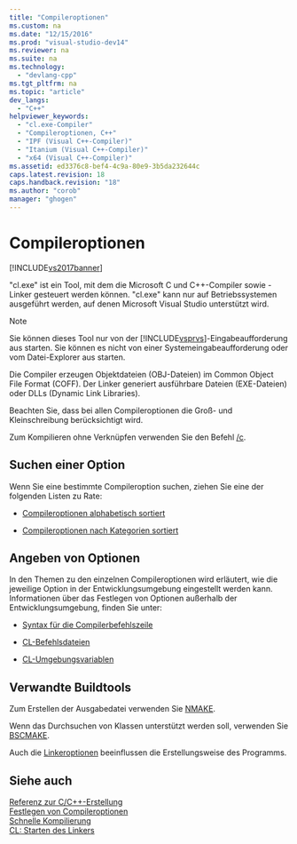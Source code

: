 ```yaml
---
title: "Compileroptionen"
ms.custom: na
ms.date: "12/15/2016"
ms.prod: "visual-studio-dev14"
ms.reviewer: na
ms.suite: na
ms.technology: 
  - "devlang-cpp"
ms.tgt_pltfrm: na
ms.topic: "article"
dev_langs: 
  - "C++"
helpviewer_keywords: 
  - "cl.exe-Compiler"
  - "Compileroptionen, C++"
  - "IPF (Visual C++-Compiler)"
  - "Itanium (Visual C++-Compiler)"
  - "x64 (Visual C++-Compiler)"
ms.assetid: ed3376c8-bef4-4c9a-80e9-3b5da232644c
caps.latest.revision: 18
caps.handback.revision: "18"
ms.author: "corob"
manager: "ghogen"
---
```

# Compileroptionen
[!INCLUDE[vs2017banner](../../assembler/inline/includes/vs2017banner.md)]

"cl.exe" ist ein Tool, mit dem die Microsoft C und C\+\+\-Compiler sowie \-Linker gesteuert werden können. "cl.exe" kann nur auf Betriebssystemen ausgeführt werden, auf denen Microsoft Visual Studio unterstützt wird.  
  
> [!NOTE]
>  Sie können dieses Tool nur von der [!INCLUDE[vsprvs](../../assembler/masm/includes/vsprvs_md.md)]\-Eingabeaufforderung aus starten.  Sie können es nicht von einer Systemeingabeaufforderung oder vom Datei\-Explorer aus starten.  
  
 Die Compiler erzeugen Objektdateien \(OBJ\-Dateien\) im Common Object File Format \(COFF\).  Der Linker generiert ausführbare Dateien \(EXE\-Dateien\) oder DLLs \(Dynamic Link Libraries\).  
  
 Beachten Sie, dass bei allen Compileroptionen die Groß\- und Kleinschreibung berücksichtigt wird.  
  
 Zum Kompilieren ohne Verknüpfen verwenden Sie den Befehl [\/c](../../build/reference/c-compile-without-linking.md).  
  
## Suchen einer Option  
 Wenn Sie eine bestimmte Compileroption suchen, ziehen Sie eine der folgenden Listen zu Rate:  
  
-   [Compileroptionen alphabetisch sortiert](../../build/reference/compiler-options-listed-alphabetically.md)  
  
-   [Compileroptionen nach Kategorien sortiert](../../build/reference/compiler-options-listed-by-category.md)  
  
## Angeben von Optionen  
 In den Themen zu den einzelnen Compileroptionen wird erläutert, wie die jeweilige Option in der Entwicklungsumgebung eingestellt werden kann.  Informationen über das Festlegen von Optionen außerhalb der Entwicklungsumgebung, finden Sie unter:  
  
-   [Syntax für die Compilerbefehlszeile](../../build/reference/compiler-command-line-syntax.md)  
  
-   [CL\-Befehlsdateien](../../build/reference/cl-command-files.md)  
  
-   [CL\-Umgebungsvariablen](../../build/reference/cl-environment-variables.md)  
  
## Verwandte Buildtools  
 Zum Erstellen der Ausgabedatei verwenden Sie [NMAKE](../../build/nmake-reference.md).  
  
 Wenn das Durchsuchen von Klassen unterstützt werden soll, verwenden Sie [BSCMAKE](../../build/reference/bscmake-reference.md).  
  
 Auch die [Linkeroptionen](../../build/reference/linker-options.md) beeinflussen die Erstellungsweise des Programms.  
  
## Siehe auch  
 [Referenz zur C\/C\+\+\-Erstellung](../../build/reference/c-cpp-building-reference.md)   
 [Festlegen von Compileroptionen](../../build/reference/setting-compiler-options.md)   
 [Schnelle Kompilierung](../../build/reference/fast-compilation.md)   
 [CL: Starten des Linkers](../../build/reference/cl-invokes-the-linker.md)